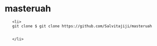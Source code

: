 # masteruah
<ol>

    <li>
    git clone $ git clone https://github.com/Salvitajiji/masteruah


    </li>

</ol>
